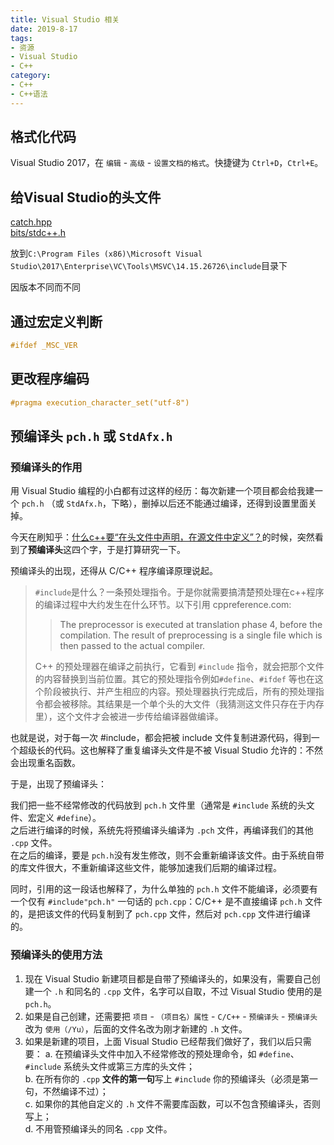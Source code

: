 ```yaml
---
title: Visual Studio 相关
date: 2019-8-17
tags:
- 资源
- Visual Studio
- C++
category:
- C++
- C++语法
---
```


## 格式化代码

Visual Studio 2017，在 `编辑` - `高级`  - `设置文档的格式`。快捷键为 `Ctrl+D`，`Ctrl+E`。

## 给Visual Studio的头文件

[catch.hpp](catch.hpp)  
[bits/stdc++.h](stdc++.h)

放到`C:\Program Files (x86)\Microsoft Visual Studio\2017\Enterprise\VC\Tools\MSVC\14.15.26726\include`目录下

因版本不同而不同

## 通过宏定义判断

```c++
#ifdef _MSC_VER
```

## 更改程序编码

```c++
#pragma execution_character_set("utf-8")
```

## 预编译头 `pch.h` 或 `StdAfx.h`

### 预编译头的作用

用 Visual Studio 编程的小白都有过这样的经历：每次新建一个项目都会给我建一个 `pch.h` （或 `StdAfx.h`，下略），删掉以后还不能通过编译，还得到设置里面关掉。

今天在刷知乎：[什么c++要“在头文件中声明，在源文件中定义”？](https://www.zhihu.com/question/58547318/answer/157951158)的时候，突然看到了**预编译头**这四个字，于是打算研究一下。

预编译头的出现，还得从 C/C++ 程序编译原理说起。

> `#include`是什么？一条预处理指令。于是你就需要搞清楚预处理在c++程序的编译过程中大约发生在什么环节。以下引用 cppreference.com:  
>
> > The preprocessor is executed at translation phase 4, before the compilation. The result of preprocessing is a single file which is then passed to the actual compiler.  
>
> C++ 的预处理器在编译之前执行，它看到 `#include` 指令，就会把那个文件的内容替换到当前位置。其它的预处理指令例如`#define`、`#ifdef` 等也在这个阶段被执行、并产生相应的内容。预处理器执行完成后，所有的预处理指令都会被移除。其结果是一个单个头的大文件（我猜测这文件只存在于内存里），这个文件才会被进一步传给编译器做编译。

也就是说，对于每一次 #include，都会把被 include 文件复制进源代码，得到一个超级长的代码。这也解释了重复编译头文件是不被 Visual Studio 允许的：不然会出现重名函数。

于是，出现了预编译头：

我们把一些不经常修改的代码放到 `pch.h` 文件里（通常是 `#include` 系统的头文件、宏定义 `#define`）。  
之后进行编译的时候，系统先将预编译头编译为 `.pch` 文件，再编译我们的其他 `.cpp` 文件。  
在之后的编译，要是 `pch.h`没有发生修改，则不会重新编译该文件。由于系统自带的库文件很大，不重新编译这些文件，能够加速我们后期的编译过程。

同时，引用的这一段话也解释了，为什么单独的 `pch.h` 文件不能编译，必须要有一个仅有 `#include"pch.h"` 一句话的 `pch.cpp`：C/C++ 是不直接编译 `pch.h` 文件的，是把该文件的代码复制到了 `pch.cpp` 文件，然后对 `pch.cpp` 文件进行编译的。

### 预编译头的使用方法

1. 现在 Visual Studio 新建项目都是自带了预编译头的，如果没有，需要自己创建一个 `.h` 和同名的 `.cpp` 文件，名字可以自取，不过 Visual Studio 使用的是 `pch.h`。  
2. 如果是自己创建，还需要把 `项目` - `（项目名）属性` - `C/C++` - `预编译头` - `预编译头` 改为 `使用（/Yu）`，后面的文件名改为刚才新建的 `.h` 文件。  
3. 如果是新建的项目，上面 Visual Studio 已经帮我们做好了，我们以后只需要：
    a. 在预编译头文件中加入不经常修改的预处理命令，如 `#define`、`#include` 系统头文件或第三方库的头文件；  
    b. 在所有你的 `.cpp` **文件的第一句**写上 `#include` 你的预编译头（必须是第一句，不然编译不过）；  
    c. 如果你的其他自定义的 `.h` 文件不需要库函数，可以不包含预编译头，否则写上；  
    d. 不用管预编译头的同名 `.cpp` 文件。
